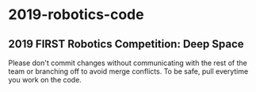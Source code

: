 # 2019-robotics-code
2019 FIRST Robotics Competition: Deep Space
-----------------------------------------------------------------------------
Please don't commit changes without communicating with the rest of the team or branching off to avoid merge conflicts. 
To be safe, pull everytime you work on the code. 
